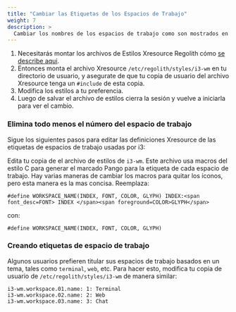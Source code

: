 ```yaml
---
title: "Cambiar las Etiquetas de los Espacios de Trabajo"
weight: 7
description: >
  Cambiar los nombres de los espacios de trabajo como son mostrados en la barra.
---
```


1. Necesitarás montar los archivos de Estilos Xresource Regolith cómo [se describe aqui](../stage-configs).
2. Entonces monta el archivo Xresource `/etc/regolith/styles/i3-wm` en tu directorio de usuario, y asegurate de que tu copia de usuario del archivo Xresource tenga un `#include` de esta copia.
3. Modifica los estilos a tu preferencia.
4. Luego de salvar el archivo de estilos cierra la sesión y vuelve a iniciarla para ver el cambio.

### Elimina todo menos el número del espacio de trabajo

Sigue los siguientes pasos para editar las definiciones Xresource de las etiquetas de espacios de trabajo usadas por i3:

Edita tu copia de el archivo de estilos de `i3-wm`. Este archivo usa macros del estilo C para generar el marcado Pango para la etiqueta de cada espacio de trabajo. Hay varias maneras de cambiar los macros para quitar los íconos, pero esta manera es la mas concisa. Reemplaza:

```
#define WORKSPACE_NAME(INDEX, FONT, COLOR, GLYPH) INDEX:<span font_desc=FONT> INDEX </span><span foreground=COLOR>GLYPH</span>
```
con:
```
#define WORKSPACE_NAME(INDEX, FONT, COLOR, GLYPH) 
```

### Creando etiquetas de espacio de trabajo

Algunos usuarios prefieren titular sus espacios de trabajo basados en un tema, tales como `terminal`, `web`, etc. Para hacer esto, modifica tu copia de usuario de `/etc/regolith/styles/i3-wm` de manera similar:

```
i3-wm.workspace.01.name: 1: Terminal
i3-wm.workspace.02.name: 2: Web
i3-wm.workspace.03.name: 3: Chat
```
